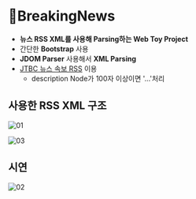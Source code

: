 # 📰BreakingNews

* **뉴스 RSS XML를 사용해 Parsing하는 Web Toy Project**
* 간단한 **Bootstrap** 사용
* **JDOM Parser** 사용해서 **XML Parsing**
* [JTBC 뉴스 속보 RSS](http://fs.jtbc.joins.com//RSS/newsflash.xml) 이용
  * description Node가 100자 이상이면 '...'처리 

## 사용한 RSS XML 구조

![01]()

![03]()

## 시연

![02]()


